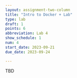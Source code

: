 ```yaml
---
layout: assignment-two-column
title: "Intro to Docker + Lab"
type: lab
draft: 1
points: 6
abbreviation: Lab 4
show_schedule: 1
num: 4
start_date: 2023-09-21
due_date: 2023-09-24

---
```


TBD